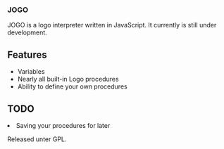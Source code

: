 ###  JOGO 

JOGO is a logo interpreter written in JavaScript. It currently is still under development.

## Features

*   Variables
*   Nearly all built-in Logo procedures
*   Ability to define your own procedures

##  TODO 

<li>Saving your procedures for later </li>
</ul>

Released unter GPL.
